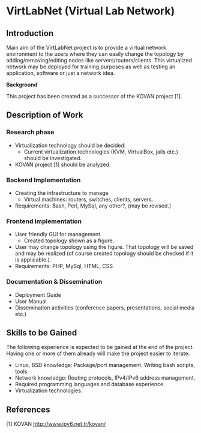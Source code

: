 VirtLabNet (Virtual Lab Network)
================================

Introduction
-------------------------------
Main aim of the VirtLabNet project is to provide a virtual network environment to the users where they can easily change the topology by adding/removing/editing nodes like servers/routers/clients. This virtualized network may be deployed for training purposes as well as testing an application, software or just a network idea.

<b>Background</b>

This project has been created as a successor of the KOVAN project [1].

Description of Work
-------------------------------

<h3>Research phase</h3>

* Virtualization technology should be decided:
  * Current virtualization technologies (KVM, VirtualBox, jails etc.) should be investigated.
* KOVAN project [1] should be analyzed.    

<h3>Backend Implementation</h3>

* Creating the infrastructure to manage
  * Virtual machines: routers, switches, clients, servers.
* Requirements: Bash, Perl, MySql, any other?, (may be revised.)

<h3>Frontend Implementation</h3>

* User friendly GUI for management
  * Created topology shown as a figure.
* User may change topology using the figure. That topology will be saved and may be realized (of course created topology should be checked if it is applicable.).
* Requirements: PHP, MySql, HTML, CSS 

<h3>Documentation & Dissemination</h3>

* Deployment Guide
* User Manual
* Dissemination activities (conference papers, presentations, social media etc.)

Skills to be Gained
-------------------------------
The following experience is expected to be gained at the end of the project. Having one or more of them already will make the project easier to iterate.

* Linux, BSD knowledge: Package/port management. Writing bash scripts, tools
* Network knowledge: Routing protocols, IPv4/IPv6 address management.
* Required programming languages and database experience.
* Virtualization technologies.

References
-------------------------------

[1] KOVAN http://www.ipv6.net.tr/kovan/
